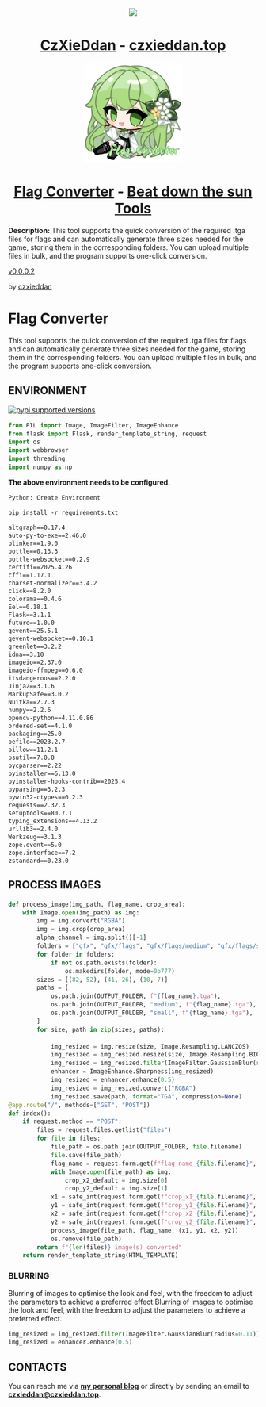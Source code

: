 <div align="center">
<!-- Title: -->
  <a href="https://github.com/czxieddan/">
    <img src="https://czxieddan.top/favicon.ico" height="200">
  </a>
  <h1><a href="https://github.com/czxieddan/">CzXieDdan</a> - <a href="https://czxieddan.top">czxieddan.top</a></h1>
</div>
<div align="center">
<!-- Title: -->
  <a href="https://github.com/czxieddan/Flag-Converter">
    <img src="https://github.com/czxieddan/Flag-Converter/blob/main/Flag_Converter.png?raw=true" height="200">
  </a>
  <h1><a href="https://github.com/czxieddan/Flag-Converter">Flag Converter</a> - <a href="https://github.com/czxieddan/Beat-down-the-Sun#tools">Beat down the sun Tools</a></h1>
</div>

**Description:**
This tool supports the quick conversion of the required .tga files for flags and can automatically generate three sizes needed for the game, storing them in the corresponding folders. You can upload multiple files in bulk, and the program supports one-click conversion.

[v0.0.0.2](https://github.com/czxieddan/Flag-Converter/releases/tag/v0.0.0.2)

by [czxieddan ](https://czxieddan.top)

# Flag Converter

This tool supports the quick conversion of the required .tga files for flags and can automatically generate three sizes needed for the game, storing them in the corresponding folders. You can upload multiple files in bulk, and the program supports one-click conversion.

## ENVIRONMENT

[![pypi supported versions](https://img.shields.io/pypi/pyversions/kubernetes.svg)](https://pypi.python.org/pypi/kubernetes)

```python
from PIL import Image, ImageFilter, ImageEnhance
from flask import Flask, render_template_string, request
import os
import webbrowser
import threading
import numpy as np  
```

**The above environment needs to be configured.**

```
Python: Create Environment
```

```pip
pip install -r requirements.txt
```

```pip
altgraph==0.17.4
auto-py-to-exe==2.46.0
blinker==1.9.0
bottle==0.13.3
bottle-websocket==0.2.9
certifi==2025.4.26
cffi==1.17.1
charset-normalizer==3.4.2
click==8.2.0
colorama==0.4.6
Eel==0.18.1
Flask==3.1.1
future==1.0.0
gevent==25.5.1
gevent-websocket==0.10.1
greenlet==3.2.2
idna==3.10
imageio==2.37.0
imageio-ffmpeg==0.6.0
itsdangerous==2.2.0
Jinja2==3.1.6
MarkupSafe==3.0.2
Nuitka==2.7.3
numpy==2.2.6
opencv-python==4.11.0.86
ordered-set==4.1.0
packaging==25.0
pefile==2023.2.7
pillow==11.2.1
psutil==7.0.0
pycparser==2.22
pyinstaller==6.13.0
pyinstaller-hooks-contrib==2025.4
pyparsing==3.2.3
pywin32-ctypes==0.2.3
requests==2.32.3
setuptools==80.7.1
typing_extensions==4.13.2
urllib3==2.4.0
Werkzeug==3.1.3
zope.event==5.0
zope.interface==7.2
zstandard==0.23.0
```

## PROCESS IMAGES

```py
def process_image(img_path, flag_name, crop_area):
    with Image.open(img_path) as img:
        img = img.convert("RGBA")
        img = img.crop(crop_area)
        alpha_channel = img.split()[-1]
        folders = ["gfx", "gfx/flags", "gfx/flags/medium", "gfx/flags/small"]
        for folder in folders:
            if not os.path.exists(folder):  
                os.makedirs(folder, mode=0o777)  
        sizes = [(82, 52), (41, 26), (10, 7)]
        paths = [
            os.path.join(OUTPUT_FOLDER, f"{flag_name}.tga"),
            os.path.join(OUTPUT_FOLDER, "medium", f"{flag_name}.tga"),
            os.path.join(OUTPUT_FOLDER, "small", f"{flag_name}.tga"),
        ]
        for size, path in zip(sizes, paths):

            img_resized = img.resize(size, Image.Resampling.LANCZOS)
            img_resized = img_resized.resize(size, Image.Resampling.BICUBIC) 
            img_resized = img_resized.filter(ImageFilter.GaussianBlur(radius=0.11))
            enhancer = ImageEnhance.Sharpness(img_resized)
            img_resized = enhancer.enhance(0.5)  
            img_resized = img_resized.convert("RGBA")
            img_resized.save(path, format="TGA", compression=None)
@app.route("/", methods=["GET", "POST"])
def index():
    if request.method == "POST":
        files = request.files.getlist("files")         
        for file in files:
            file_path = os.path.join(OUTPUT_FOLDER, file.filename)
            file.save(file_path) 
            flag_name = request.form.get(f"flag_name_{file.filename}", file.filename.split('.')[0])
            with Image.open(file_path) as img:
                crop_x2_default = img.size[0]  
                crop_y2_default = img.size[1]  
            x1 = safe_int(request.form.get(f"crop_x1_{file.filename}", "0"))
            y1 = safe_int(request.form.get(f"crop_y1_{file.filename}", "0"))
            x2 = safe_int(request.form.get(f"crop_x2_{file.filename}", str(crop_x2_default)))
            y2 = safe_int(request.form.get(f"crop_y2_{file.filename}", str(crop_y2_default)))           
            process_image(file_path, flag_name, (x1, y1, x2, y2))          
            os.remove(file_path)
        return f"{len(files)} image(s) converted"
    return render_template_string(HTML_TEMPLATE)
```

### BLURRING

Blurring of images to optimise the look and feel, with the freedom to adjust the parameters to achieve a preferred effect.Blurring of images to optimise the look and feel, with the freedom to adjust the parameters to achieve a preferred effect.

```py
img_resized = img_resized.filter(ImageFilter.GaussianBlur(radius=0.11))
img_resized = enhancer.enhance(0.5)  
```

## CONTACTS

You can reach me via **[my personal blog](https://czxieddan.top)** or directly by sending an email to **czxieddan@czxieddan.top**.




